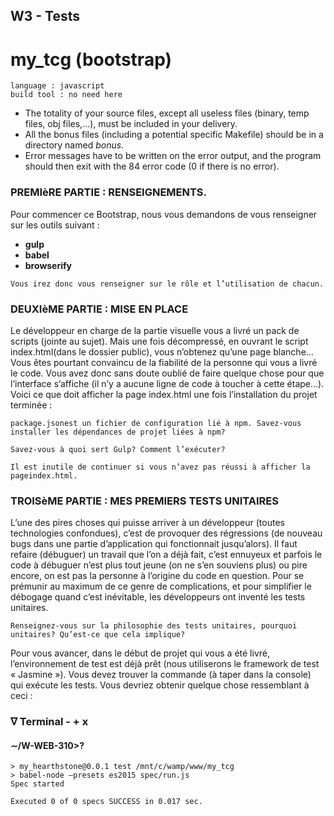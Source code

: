 ## W3 - Tests

# my_tcg (bootstrap)

```
language : javascript
build tool : no need here
```

- The totality of your source files, except all useless files (binary, temp files, obj files,...), must be included in your delivery.
- All the bonus files (including a potential specific Makefile) should be in a directory named _bonus_.
- Error messages have to be written on the error output, and the program should
  then exit with the 84 error code (0 if there is no error).

### PREMIèRE PARTIE : RENSEIGNEMENTS.

Pour commencer ce Bootstrap, nous vous demandons de vous renseigner sur les outils suivant :

- **gulp**
- **babel**
- **browserify**

```
Vous irez donc vous renseigner sur le rôle et l’utilisation de chacun.
```

### DEUXIèME PARTIE : MISE EN PLACE

Le développeur en charge de la partie visuelle vous a livré un pack de scripts (jointe au sujet). Mais une fois décompressé, en ouvrant le script index.html(dans le dossier public), vous n’obtenez qu’une page blanche...
Vous êtes pourtant convaincu de la fiabilité de la personne qui vous a livré le code. Vous avez donc sans doute oublié de faire quelque chose pour que l’interface s’affiche (il n’y a aucune ligne de code à toucher à cette étape...).
Voici ce que doit afficher la page index.html une fois l’installation du projet terminée :

```
package.jsonest un fichier de configuration lié à npm. Savez-vous installer les dépendances de projet liées à npm?
```

```
Savez-vous à quoi sert Gulp? Comment l’exécuter?
```

```
Il est inutile de continuer si vous n’avez pas réussi à afficher la pageindex.html.
```

### TROISèME PARTIE : MES PREMIERS TESTS UNITAIRES

L’une des pires choses qui puisse arriver à un développeur (toutes technologies confondues), c’est de provoquer des régressions (de nouveau bugs dans une partie d’application qui fonctionnait jusqu’alors). Il faut refaire (débuguer) un travail que l’on a déjà fait, c’est ennuyeux et parfois le code à débuguer n’est plus tout jeune (on ne s’en souviens plus) ou pire encore, on est pas la personne à l’origine du code en question.
Pour se prémunir au maximum de ce genre de complications, et pour simplifier le débogage quand c’est inévitable, les développeurs ont inventé les tests unitaires.

```
Renseignez-vous sur la philosophie des tests unitaires, pourquoi unitaires? Qu’est-ce que cela implique?
```

Pour vous avancer, dans le début de projet qui vous a été livré, l’environnement de test est déjà prêt (nous utiliserons le framework de test « Jasmine »). Vous devez trouver la commande (à taper dans la console) qui exécute les tests. Vous devriez obtenir quelque chose ressemblant à ceci :

### ∇ Terminal - + x

#### ∼/W-WEB-310>?

```
> my_hearthstone@0.0.1 test /mnt/c/wamp/www/my_tcg
> babel-node –presets es2015 spec/run.js
Spec started
```

```
Executed 0 of 0 specs SUCCESS in 0.017 sec.
```

